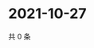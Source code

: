 # 2021-10-27

共 0 条

<!-- BEGIN WEIBO -->
<!-- 最后更新时间 Wed Oct 27 2021 06:14:42 GMT+0800 (China Standard Time) -->

<!-- END WEIBO -->
